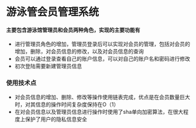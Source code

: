 # 游泳管会员管理系统

#### 主要包含游泳馆管理员和会员两种角色，实现的主要功能有

+ 进行管理员角色的增加，管理员登录后可以实现对会员的管理，包括对会员的增加，删除，对会员信息的修改，以及对会员信息的查询
+ 会员可以通过登录查看自己的账户信息，可以对自己的账户名和密码进行修改
+ 初次登陆需要新建管理员信息

### 使用技术点
+ 对会员信息的增加、删除、修改等操作使用链表完成，优点是在会员数量巨大时，对其信息的操作时间复杂度保持在O（1）
+ 在对会员信息以及管理员信息进行操作时使用了sha单向加密算法，在很大程度上保护了用户的隐私信息安全
